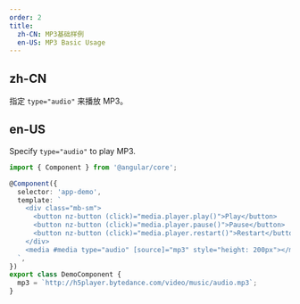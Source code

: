 ```yaml
---
order: 2
title:
  zh-CN: MP3基础样例
  en-US: MP3 Basic Usage
---
```


## zh-CN

指定 `type="audio"` 来播放 MP3。

## en-US

Specify `type="audio"` to play MP3.

```ts
import { Component } from '@angular/core';

@Component({
  selector: 'app-demo',
  template: `
    <div class="mb-sm">
      <button nz-button (click)="media.player.play()">Play</button>
      <button nz-button (click)="media.player.pause()">Pause</button>
      <button nz-button (click)="media.player.restart()">Restart</button>
    </div>
    <media #media type="audio" [source]="mp3" style="height: 200px"></media>
  `,
})
export class DemoComponent {
  mp3 = `http://h5player.bytedance.com/video/music/audio.mp3`;
}
```
